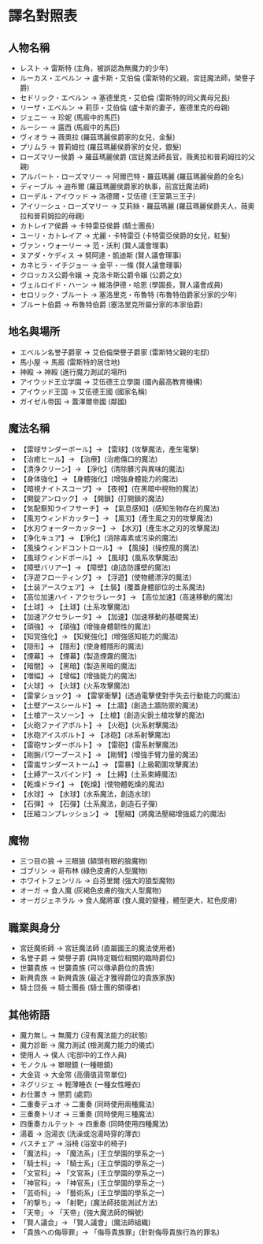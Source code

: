 # 譯名對照表

## 人物名稱
- レスト → 雷斯特 (主角，被誤認為無魔力的少年)
- ルーカス・エベルン → 盧卡斯・艾伯倫 (雷斯特的父親，宮廷魔法師，榮譽子爵)
- セドリック・エベルン → 塞德里克・艾伯倫 (雷斯特的同父異母兄長)
- リーザ・エベルン → 莉莎・艾伯倫 (盧卡斯的妻子，塞德里克的母親)
- ジェニー → 珍妮 (馬廄中的馬匹)
- ルーシー → 露西 (馬廄中的馬匹)
- ヴィオラ → 薇奧拉 (羅茲瑪麗侯爵家的女兒，金髮)
- プリムラ → 普莉姆拉 (羅茲瑪麗侯爵家的女兒，銀髮)
- ローズマリー侯爵 → 羅茲瑪麗侯爵 (宮廷魔法師長官，薇奧拉和普莉姆拉的父親)
- アルバート・ローズマリー → 阿爾巴特・羅茲瑪麗 (羅茲瑪麗侯爵的全名)
- ディーブル → 迪布爾 (羅茲瑪麗侯爵家的執事，前宮廷魔法師)
- ローデル・アイウッド → 洛德爾・艾伍德 (王室第三王子)
- アイリーシュ・ローズマリー → 艾莉絲・羅茲瑪麗 (羅茲瑪麗侯爵夫人，薇奧拉和普莉姆拉的母親)
- カトレイア侯爵 → 卡特雷亞侯爵 (騎士團長)
- ユーリ・カトレイア → 尤麗・卡特雷亞 (卡特雷亞侯爵的女兒，紅髮)
- ヴァン・ウォーリー → 范・沃利 (賢人議會理事)
- ヌアダ・ケディス → 努阿達・凱迪斯 (賢人議會理事)
- カネヒラ・イチジョー → 金平・一條 (賢人議會理事)
- クロッカス公爵令嬢 → 克洛卡斯公爵令嬢 (公爵之女)
- ヴェルロイド・ハーン → 維洛伊德・哈恩 (學園長，賢人議會成員)
- セロリック・ブルート → 塞洛里克・布魯特 (布魯特伯爵家分家的少年)
- ブルート伯爵 → 布魯特伯爵 (塞洛里克所屬分家的本家伯爵)

## 地名與場所
- エベルン名誉子爵家 → 艾伯倫榮譽子爵家 (雷斯特父親的宅邸)
- 馬小屋 → 馬廄 (雷斯特的居住地)
- 神殿 → 神殿 (進行魔力測試的場所)
- アイウッド王立学園 → 艾伍德王立學園 (國內最高教育機構)
- アイウッド王国 → 艾伍德王國 (國家名稱)
- ガイゼル帝国 → 蓋澤爾帝國 (鄰國)

## 魔法名稱
- 【雷球サンダーボール】→ 【雷球】(攻擊魔法，產生電擊)
- 【治癒ヒール】→ 【治療】(治癒傷口的魔法)
- 【清浄クリーン】→ 【淨化】(清除髒污與異味的魔法)
- 【身体強化】→ 【身體強化】(增強身體能力的魔法)
- 【暗視ナイトスコープ】→ 【夜視】(在黑暗中視物的魔法)
- 【開錠アンロック】→ 【開鎖】(打開鎖的魔法)
- 【気配察知ライフサーチ】→ 【氣息感知】(感知生物存在的魔法)
- 【風刃ウィンドカッター】→ 【風刃】(產生風之刃的攻擊魔法)
- 【水刃ウォーターカッター】→ 【水刃】(產生水之刃的攻擊魔法)
- 【浄化キュア】→ 【淨化】(消除毒素或污染的魔法)
- 【風操ウィンドコントロール】→ 【風操】(操控風的魔法)
- 【風球ウィンドボール】→ 【風球】(風系攻擊魔法)
- 【障壁バリアー】→ 【障壁】(創造防護壁的魔法)
- 【浮遊フローティング】→ 【浮遊】(使物體漂浮的魔法)
- 【土装アースウェア】→ 【土裝】(覆蓋身體部位的土系魔法)
- 【高位加速ハイ・アクセラレータ】→ 【高位加速】(高速移動的魔法)
- 【土球】→ 【土球】(土系攻擊魔法)
- 【加速アクセラレータ】→ 【加速】(加速移動的基礎魔法)
- 【頑強】→ 【頑強】(增強身體韌性的魔法)
- 【知覚強化】→ 【知覺強化】(增強感知能力的魔法)
- 【隠形】→ 【隱形】(使身體隱形的魔法)
- 【煙幕】→ 【煙幕】(製造煙霧的魔法)
- 【暗闇】→ 【黑暗】(製造黑暗的魔法)
- 【増幅】→ 【增幅】(增強能力的魔法)
- 【火球】→ 【火球】(火系攻擊魔法)
- 【雷掌ショック】→ 【雷掌衝擊】(透過電擊使對手失去行動能力的魔法)
- 【土壁アースシールド】→ 【土牆】(創造土牆防禦的魔法)
- 【土槍アースソーン】→ 【土槍】(創造尖銳土槍攻擊的魔法)
- 【火砲ファイアボルト】→ 【火砲】(火系射擊魔法)
- 【氷砲アイスボルト】→ 【冰砲】(冰系射擊魔法)
- 【雷砲サンダーボルト】→ 【雷砲】(雷系射擊魔法)
- 【剛腕パワーブースト】→ 【剛臂】(增強手臂力量的魔法)
- 【雷嵐サンダーストーム】→ 【雷暴】(上級範圍攻擊魔法)
- 【土縛アースバインド】→ 【土縛】(土系束縛魔法)
- 【乾燥ドライ】→ 【乾燥】(使物體乾燥的魔法)
- 【水球】→ 【水球】(水系魔法，創造水球)
- 【石弾】→ 【石彈】(土系魔法，創造石子彈)
- 【圧縮コンプレッション】→ 【壓縮】(將魔法壓縮增強威力的魔法)

## 魔物
- 三つ目の狼 → 三眼狼 (額頭有眼的狼魔物)
- ゴブリン → 哥布林 (綠色皮膚的人型魔物)
- ホワイトフェンリル → 白芬里爾 (強大的狼型魔物)
- オーガ → 食人魔 (灰褐色皮膚的強大人型魔物)
- オーガジェネラル → 食人魔將軍 (食人魔的變種，體型更大，紅色皮膚)

## 職業與身分
- 宮廷魔術師 → 宮廷魔法師 (直屬國王的魔法使用者)
- 名誉子爵 → 榮譽子爵 (與特定職位相關的臨時爵位)
- 世襲貴族 → 世襲貴族 (可以傳承爵位的貴族)
- 新興貴族 → 新興貴族 (最近才獲得爵位的貴族家族)
- 騎士団長 → 騎士團長 (騎士團的領導者)

## 其他術語
- 魔力無し → 無魔力 (沒有魔法能力的狀態)
- 魔力診断 → 魔力測試 (檢測魔力能力的儀式)
- 使用人 → 僕人 (宅邸中的工作人員)
- モノクル → 單眼鏡 (一種眼鏡)
- 大金貨 → 大金幣 (高價值貨幣單位)
- ネグリジェ → 輕薄睡衣 (一種女性睡衣)
- お仕置き → 懲罰 (處罰)
- 二重奏デュオ → 二重奏 (同時使用兩種魔法)
- 三重奏トリオ → 三重奏 (同時使用三種魔法)
- 四重奏カルテット → 四重奏 (同時使用四種魔法)
- 湯着 → 泡湯衣 (洗澡或泡湯時穿的薄衣)
- バスチェア → 浴椅 (浴室中的椅子)
- 「魔法科」→ 「魔法系」(王立學園的學系之一)
- 「騎士科」→ 「騎士系」(王立學園的學系之一)
- 「文官科」→ 「文官系」(王立學園的學系之一)
- 「神官科」→ 「神官系」(王立學園的學系之一)
- 「芸術科」→ 「藝術系」(王立學園的學系之一)
- 「的撃ち」→ 「射靶」(魔法師技能測試方法)
- 「天帝」→ 「天帝」(強大魔法師的稱號)
- 「賢人議会」→ 「賢人議會」(魔法師組織)
- 「貴族への侮辱罪」→ 「侮辱貴族罪」(針對侮辱貴族行為的罪名)
